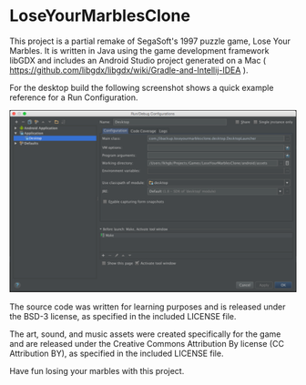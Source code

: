 LoseYourMarblesClone
====================

This project is a partial remake of SegaSoft's 1997 puzzle game, Lose Your Marbles. It is written in Java using the game development framework libGDX and includes an Android Studio project generated on a Mac ( https://github.com/libgdx/libgdx/wiki/Gradle-and-Intellij-IDEA ).

For the desktop build the following screenshot shows a quick example reference for a Run Configuration.

![Desktop Build Configuration](./DesktopBuildConfiguration.png)

The source code was written for learning purposes and is released under the BSD-3 license, as specified in the included LICENSE file.

The art, sound, and music assets were created specifically for the game and are released under the Creative Commons Attribution By license (CC Attribution BY), as specified in the included LICENSE file.

Have fun losing your marbles with this project.